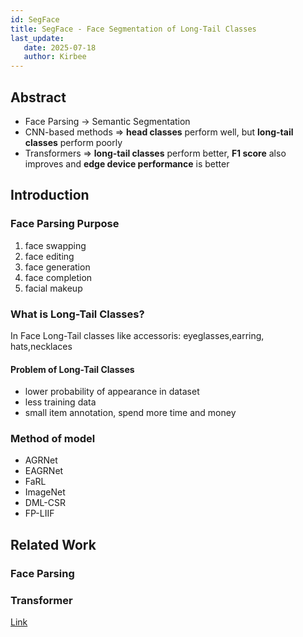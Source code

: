 ```yaml
---
id: SegFace
title: SegFace - Face Segmentation of Long-Tail Classes
last_update:
   date: 2025-07-18
   author: Kirbee
---
```


## Abstract
- Face Parsing -> Semantic Segmentation
- CNN-based methods => **head classes** perform well, but **long-tail classes** perform poorly
- Transformers => **long-tail classes** perform better, **F1 score** also improves and **edge device performance** is better

## Introduction
### Face Parsing Purpose
1. face swapping
2. face editing
3. face generation
4. face completion
5. facial makeup
### What is Long-Tail Classes?
In Face Long-Tail classes like accessoris: eyeglasses,earring, hats,necklaces
#### Problem of Long-Tail Classes
- lower probability of appearance in dataset
- less training data
- small item annotation, spend more time and money

### Method of model
- AGRNet
- EAGRNet
- FaRL
- ImageNet
- DML-CSR
- FP-LIIF

## Related Work
### Face Parsing
### Transformer
[Link](./models/Transformer.md)